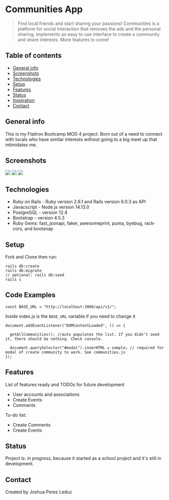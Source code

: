 # Communities App
> Find local friends and start sharing your passions! Communities is a platform for social interaction that removes the ads and the personal sharing, implements an easy to use interface to create a community and share interests. More features to come! 

## Table of contents
* [General info](#general-info)
* [Screenshots](#screenshots)
* [Technologies](#technologies)
* [Setup](#setup)
* [Features](#features)
* [Status](#status)
* [Inspiration](#inspiration)
* [Contact](#contact)

## General info
This is my Flatiron Bootcamp MOD 4 project. Born out of a need to connect with locals who have similar interests without going to a big meet up that intimidates me. 

## Screenshots
![](https://i.imgur.com/8ivt2sU.png)
![](https://i.imgur.com/0WYszvZ.png)
![](https://i.imgur.com/tpOt3Y6.png)


## Technologies
* Ruby on Rails - Ruby version 2.6.1 and Rails version 6.0.3 as API
* Javacscript - Node.js version 14.13.0
* PostgreSQL - version 12.4
* Bootstrap - version 4.5.3
* Ruby Gems: fast_jsonapi, faker, awesomeprint, puma, byebug, rack-cors, and bootsnap

## Setup
Fork and Clone then run:
```
rails db:create
rails db:migrate
// optional: rails db:seed
rails s
```

## Code Examples
```
const BASE_URL = "http://localhost:3000/api/v1/";
```

Inside index.js is the `BASE_URL` variable if you need to change it

```
document.addEventListener("DOMContentLoaded", () => {
```
```
  getAllCommunities(); //auto populates the list. If you didn't seed it, there should be nothing. Check console. 
```
```
  document.querySelector("#modal").innerHTML = sample; // required for modal of create community to work. See communities.js
});
```
## Features
List of features ready and TODOs for future development
* User accounts and associations
* Create Events
* Comments

To-do list:
* Create Comments
* Create Events

## Status
Project is: _in progress_, because it started as a school project and it's still in development. 

## Contact
Created by Joshua Perez Leduc